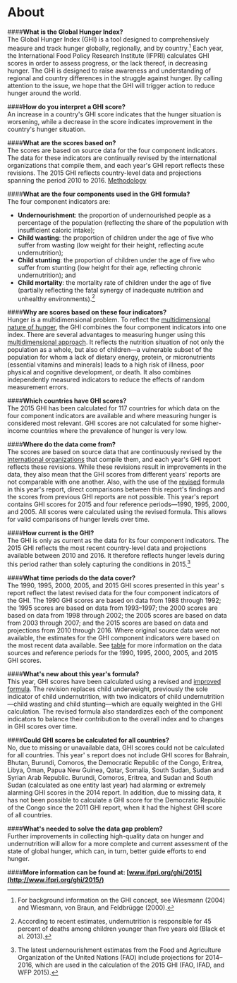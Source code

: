 # About
####**What is the Global Hunger Index?**  
The Global Hunger Index (GHI) is a tool designed to comprehensively measure and track hunger globally, regionally, and by country.[^country] Each year, the International Food Policy Research Institute (IFPRI) calculates GHI scores in order to assess progress, or the lack thereof, in decreasing hunger. The GHI is designed to raise awareness and understanding of regional and country differences in the struggle against hunger. By calling attention to the issue, we hope that the GHI will trigger action to reduce hunger around the world.

####**How do you interpret a GHI score?**  
An increase in a country's GHI score indicates that the hunger situation is worsening, while a decrease in the score indicates improvement in the country's hunger situation.

####**What are the scores based on?**  
The scores are based on source data for the four component indicators. The data for these indicators are continually revised by the international organizations that compile them, and each year's GHI report reflects these revisions. The 2015 GHI reflects country-level data and projections spanning the period 2010 to 2016. [Methodology](../methodology/)

####**What are the four components used in the GHI formula?**  
The four component indicators are:

*   **Undernourishment**: the proportion of undernourished people as a percentage of the population (reflecting the share of the population with insufficient caloric intake);
*   **Child wasting**: the proportion of children under the age of five who suffer from wasting (low weight for their height, reflecting acute undernutrition);
*   **Child stunting**: the proportion of children under the age of five who suffer from stunting (low height for their age, reflecting chronic undernutrition); and
*   **Child mortality**: the mortality rate of children under the age of five (partially reflecting the fatal synergy of inadequate nutrition and unhealthy environments).[^2]

####**Why are scores based on these four indicators?**  
Hunger is a multidimensional problem. To reflect the [multidimensional nature of hunger](../hunger/), the GHI combines the four component indicators into one index. There are several advantages to measuring hunger using this [multidimensional approach](http://library.ifpri.info/files/2015/10/ghi_2015_ch01_fig01.png). It reflects the nutrition situation of not only the population as a whole, but also of children—a vulnerable subset of the population for whom a lack of dietary energy, protein, or micronutrients (essential vitamins and minerals) leads to a high risk of illness, poor physical and cognitive development, or death. It also combines independently measured indicators to reduce the effects of random measurement errors.

####**Which countries have GHI scores?**  
The 2015 GHI has been calculated for 117 countries for which data on the four component indicators are available and where measuring hunger is considered most relevant. GHI scores are not calculated for some higher-income countries where the prevalence of hunger is very low.

####**Where do the data come from?**  
The scores are based on source data that are continuously revised by the [international organizations](http://library.ifpri.info/files/2015/10/ghi_2015_appendix_a.png) that compile them, and each year's GHI report reflects these revisions. While these revisions result in improvements in the data, they also mean that the GHI scores from different years' reports are not comparable with one another. Also, with the use of the [revised](http://www.zef.de/fileadmin/webfiles/downloads/zef_wp/zef_wp_139.pdf) formula in this year's report, direct comparisons between this report's findings and the scores from previous GHI reports are not possible. This year's report contains GHI scores for 2015 and four reference periods—1990, 1995, 2000, and 2005. All scores were calculated using the revised formula. This allows for valid comparisons of hunger levels over time.

####**How current is the GHI?**  
The GHI is only as current as the data for its four component indicators. The 2015 GHI reflects the most recent country-level data and projections available between 2010 and 2016. It therefore reflects hunger levels during this period rather than solely capturing the conditions in 2015.[^3]

####**What time periods do the data cover?**  
The 1990, 1995, 2000, 2005, and 2015 GHI scores presented in this year' s report reflect the latest revised data for the four component indicators of the GHI. The 1990 GHI scores are based on data from 1988 through 1992; the 1995 scores are based on data from 1993–1997; the 2000 scores are based on data from 1998 through 2002; the 2005 scores are based on data from 2003 through 2007; and the 2015 scores are based on data and projections from 2010 through 2016\. Where original source data were not available, the estimates for the GHI component indicators were based on the most recent data available. See [table](http://library.ifpri.info/files/2015/10/ghi_2015_appendix_a.png) for more information on the data sources and reference periods for the 1990, 1995, 2000, 2005, and 2015 GHI scores.

####**What's new about this year's formula?**  
This year, GHI scores have been calculated using a revised and [improved formula](../methodology/). The revision replaces child underweight, previously the sole indicator of child undernutrition, with two indicators of child undernutrition—child wasting and child stunting—which are equally weighted in the GHI calculation. The revised formula also standardizes each of the component indicators to balance their contribution to the overall index and to changes in GHI scores over time.

####**Could GHI scores be calculated for all countries?**  
No, due to missing or unavailable data, GHI scores could not be calculated for all countries. This year' s report does not include GHI scores for Bahrain, Bhutan, Burundi, Comoros, the Democratic Republic of the Congo, Eritrea, Libya, Oman, Papua New Guinea, Qatar, Somalia, South Sudan, Sudan and Syrian Arab Republic. Burundi, Comoros, Eritrea, and Sudan and South Sudan (calculated as one entity last year) had alarming or extremely alarming GHI scores in the 2014 report. In addition, due to missing data, it has not been possible to calculate a GHI score for the Democratic Republic of the Congo since the 2011 GHI report, when it had the highest GHI score of all countries.

####**What's needed to solve the data gap problem?**  
Further improvements in collecting high-quality data on hunger and undernutrition will allow for a more complete and current assessment of the state of global hunger, which can, in turn, better guide efforts to end hunger.



####**More information can be found at: [www.ifpri.org/ghi/2015](http://www.ifpri.org/ghi/2015/)**

[^country]: For background information on the GHI concept, see Wiesmann (2004) and Wiesmann, von Braun, and Feldbrügge (2000).

[^2]: According to recent estimates, undernutrition is responsible for 45 percent of deaths among children younger than five years old (Black et al. 2013).

[^3]: The latest undernourishment estimates from the Food and Agriculture Organization of the United Nations (FAO) include projections for 2014–2016, which are used in the calculation of the 2015 GHI (FAO, IFAD, and WFP 2015).

